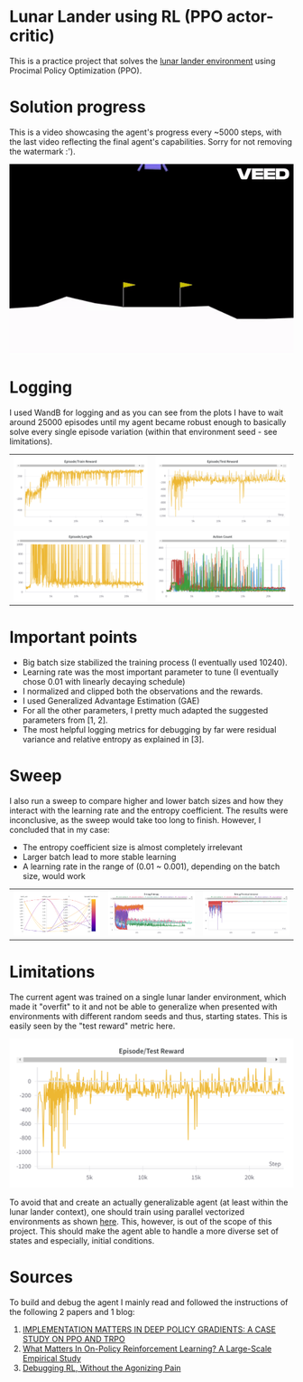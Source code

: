 # Lunar Lander using RL (PPO actor-critic)
This is a practice project that solves the [lunar lander environment](https://gymnasium.farama.org/environments/box2d/lunar_lander/) using Procimal Policy Optimization (PPO).

# Solution progress
This is a video showcasing the agent's progress every ~5000 steps, with the last video reflecting the final agent's capabilities.
Sorry for not removing the watermark :').

![Lunar Lander](https://raw.githubusercontent.com/gitglob/Lunar_Lander_RL/main/resources/lunar_lander_progress.gif?token=GHSAT0AAAAAACTXP3ZHRTXMPWLLNFUDIF4MZUB6JGA)

# Logging

I used WandB for logging and as you can see from the plots I have to wait around 25000 episodes until my agent became robust enough to basically solve every single episode variation (within that environment seed - see limitations).

<table>
  <tr>
    <td><img src="resources/train_reward.png" width="300"></td>
    <td><img src="resources/test_reward.png" width="300"></td>
  </tr>
  <tr>
    <td><img src="resources/length.png" width="300"></td>
    <td><img src="resources/episode_actions.png" width="300"></td>
  </tr>
</table>

# Important points
- Big batch size stabilized the training process (I eventually used 10240).
- Learning rate was the most important parameter to tune (I eventually chose 0.01 with linearly decaying schedule)
- I normalized and clipped both the observations and the rewards.
- I used Generalized Advantage Estimation (GAE)
- For all the other parameters, I pretty much adapted the suggested parameters from [1, 2].
- The most helpful logging metrics for debugging by far were residual variance and relative entropy as explained in [3]. 

# Sweep
I also run a sweep to compare higher and lower batch sizes and how they interact with the learning rate and the entropy coefficient. The results were inconclusive, as the sweep would take too long to finish. However, I concluded that in my case:
- The entropy coefficient size is almost completely irrelevant
- Larger batch lead to more stable learning
- A learning rate in the range of (0.01 ~ 0.001), depending on the batch size, would work

<table>
  <tr>
    <td><img src="resources/sweep.png" width="300"></td>
    <td><img src="resources/sweep_relative_entropy.png" width="300"></td>
    <td><img src="resources/sweep_residual_variance.png" width="300"></td>
  </tr>
</table>

# Limitations
The current agent was trained on a single lunar lander environment, which made it "overfit" to it and not be able to generalize when presented with environments with different random seeds and thus, starting states.
This is easily seen by the "test reward" metric here.


<tr>
<td><img src="resources/test_reward.png" width="600"></td>
</tr>

To avoid that and create an actually generalizable agent (at least within the lunar lander context), one should train using parallel vectorized environments as shown [here](https://gymnasium.farama.org/tutorials/gymnasium_basics/vector_envs_tutorial/). This, however, is out of the scope of this project. This should make the agent able to handle a more diverse set of states and especially, initial conditions.

# Sources
To build and debug the agent I mainly read and followed the instructions of the following 2 papers and 1 blog:
1. [IMPLEMENTATION MATTERS IN DEEP POLICY GRADIENTS: A CASE STUDY ON PPO AND TRPO](https://arxiv.org/pdf/2005.12729)
2. [What Matters In On-Policy Reinforcement Learning? A Large-Scale Empirical Study](https://arxiv.org/pdf/2006.05990)
3. [Debugging RL, Without the Agonizing Pain](https://andyljones.com/posts/rl-debugging.html)
